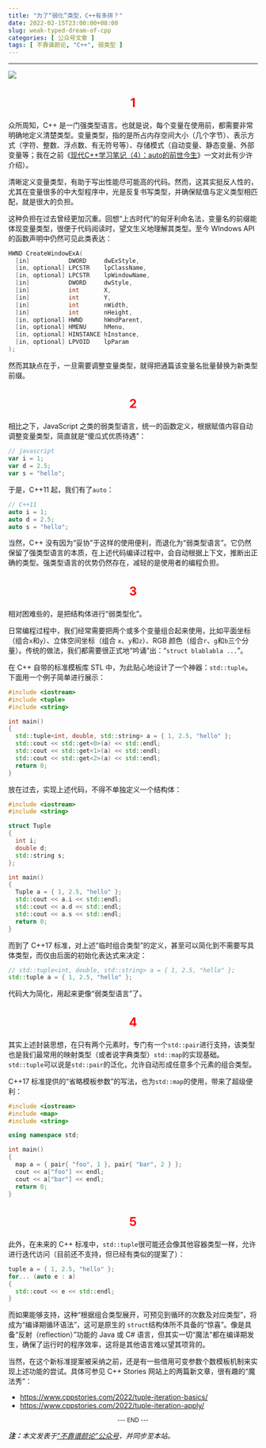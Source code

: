 ```yaml
---
title: "为了“弱化”类型，C++有多拼？"
date: 2022-02-15T23:00:00+08:00
slug: weak-typed-dream-of-cpp
categories: [ 公众号文章 ]
tags: [ 不靠谱颜论, "C++", 弱类型 ]
---
```


---

<img src="images/2022-02-15/code.png" style="max-width:400px"/>

<h2 style="text-align:center;color:red;font-size:24px">1</h2>

众所周知，C++ 是一门强类型语言。也就是说，每个变量在使用前，都需要非常明确地定义清楚类型。变量类型，指的是所占内存空间大小（几个字节）、表示方式（字符、整数、浮点数、有无符号等）、存储模式（自动变量、静态变量、外部变量等；我在之前《[现代C++学习笔记（4）：auto的前世今生]()》一文对此有少许介绍）。

清晰定义变量类型，有助于写出性能尽可能高的代码。然而，这其实挺反人性的，尤其在变量很多的中大型程序中，光是反复书写类型，并确保赋值与定义类型相匹配，就是很大的负担。

这种负担在过去曾经更加沉重。回想“上古时代”的匈牙利命名法，变量名的前缀能体现变量类型，很便于代码阅读时，望文生义地理解其类型。至今 WIndows API 的函数声明中仍然可见此类表达：

```cpp
HWND CreateWindowExA(
  [in]           DWORD     dwExStyle,
  [in, optional] LPCSTR    lpClassName,
  [in, optional] LPCSTR    lpWindowName,
  [in]           DWORD     dwStyle,
  [in]           int       X,
  [in]           int       Y,
  [in]           int       nWidth,
  [in]           int       nHeight,
  [in, optional] HWND      hWndParent,
  [in, optional] HMENU     hMenu,
  [in, optional] HINSTANCE hInstance,
  [in, optional] LPVOID    lpParam
);
```

然而其缺点在于，一旦需要调整变量类型，就得把通篇该变量名批量替换为新类型前缀。

<h2 style="text-align:center;color:red;font-size:24px">2</h2>

相比之下，JavaScript 之类的弱类型语言，统一的函数定义，根据赋值内容自动调整变量类型，简直就是“傻瓜式优质待遇”：

```javascript
// javascript
var i = 1;
var d = 2.5;
var s = "hello";
```

于是，C++11 起，我们有了`auto`：

```cpp
// C++11
auto i = 1;
auto d = 2.5;
auto s = "hello";
```

当然，C++ 没有因为“妥协”于这样的使用便利，而退化为“弱类型语言”。它仍然保留了强类型语言的本质，在上述代码编译过程中，会自动根据上下文，推断出正确的类型。强类型语言的优势仍然存在，减轻的是使用者的编程负担。

<h2 style="text-align:center;color:red;font-size:24px">3</h2>

相对困难些的，是把结构体进行“弱类型化”。

日常编程过程中，我们经常需要把两个或多个变量组合起来使用，比如平面坐标（组合`x`和`y`）、立体空间坐标（组合 `x`、`y`和`z`）、RGB 颜色（组合`r`、`g`和`b`三个分量）。传统的做法，我们都需要很正式地“吟诵”出：“`struct blablabla ...`”。

在 C++ 自带的标准模板库 STL 中，为此贴心地设计了一个神器：`std::tuple`。下面用一个例子简单进行展示：

```cpp
#include <iostream>
#include <tuple>
#include <string>

int main()
{
  std::tuple<int, double, std::string> a = { 1, 2.5, "hello" };
  std::cout << std::get<0>(a) << std::endl;
  std::cout << std::get<1>(a) << std::endl;
  std::cout << std::get<2>(a) << std::endl;
  return 0;
}
```

放在过去，实现上述代码，不得不单独定义一个结构体：

```cpp
#include <iostream>
#include <string>

struct Tuple
{
  int i;
  double d;
  std::string s;
};

int main()
{
  Tuple a = { 1, 2.5, "hello" };
  std::cout << a.i << std::endl;
  std::cout << a.d << std::endl;
  std::cout << a.s << std::endl;
  return 0;
}
```

而到了 C++17 标准，对上述“临时组合类型”的定义，甚至可以简化到不需要写具体类型，而仅由后面的初始化表达式来决定：

```cpp
// std::tuple<int, double, std::string> a = { 1, 2.5, "hello" };
std::tuple a = { 1, 2.5, "hello" };
```

代码大为简化，用起来更像“弱类型语言”了。

<h2 style="text-align:center;color:red;font-size:24px">4</h2>

其实上述封装思想，在只有两个元素时，专门有一个`std::pair`进行支持，该类型也是我们最常用的映射类型（或者说字典类型）`std::map`的实现基础。`std::tuple`可以说是`std::pair`的泛化，允许自动形成任意多个元素的组合类型。

C++17 标准提供的“省略模板参数”的写法，也为`std::map`的使用，带来了超级便利：

```cpp
#include <iostream>
#include <map>
#include <string>

using namespace std;

int main()
{
  map a = { pair{ "foo", 1 }, pair{ "bar", 2 } };
  cout << a["foo"] << endl;
  cout << a["bar"] << endl;
  return 0;
}
```

<h2 style="text-align:center;color:red;font-size:24px">5</h2>

此外，在未来的 C++ 标准中，`std::tuple`很可能还会像其他容器类型一样，允许进行迭代访问（目前还不支持，但已经有类似的提案了）：

```cpp
tuple a = { 1, 2.5, "hello" };
for... (auto e : a)
{
  std::cout << e << std::endl;
}
```

而如果能够支持，这种“根据组合类型展开，可预见到循环的次数及对应类型”，将成为“编译期循环语法”，这可是原生的 `struct`结构体所不具备的“惊喜”。像是具备“反射（reflection）”功能的 Java 或 C# 语言，但其实一切“魔法”都在编译期发生，确保了运行时的程序效率，这将是其他语言难以望其项背的。

当然，在这个新标准提案被采纳之前，还是有一些借用可变参数个数模板机制来实现上述功能的尝试。具体可参见 C++ Stories 网站上的两篇新文章，很有趣的“魔法秀”：

* <https://www.cppstories.com/2022/tuple-iteration-basics/>
* <https://www.cppstories.com/2022/tuple-iteration-apply/>

<center><small>--- END ---</small></center>

<i><b>注：</b>本文发表于[“不靠谱颜论”公众号](https://mp.weixin.qq.com/s/ppihXN8iG-Nzb6eDvr7KTw)，并同步至本站。</i>
